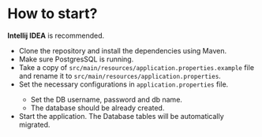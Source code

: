 # How to start?

<b>Intellij IDEA</b> is recommended.
<ul>
<li>Clone the repository and install the dependencies using Maven.</li>
<li>Make sure PostgresSQL is running.</li>
<li>Take a copy of <code>src/main/resources/application.properties.example</code> file and rename it to <code>src/main/resources/application.properties</code>.</li>
<li>Set the necessary configurations in <code>application.properties</code> file.</li>
    <ul>
        <li>Set the DB username, password and db name.</li>
        <li>The database should be already created.</li>
    </ul>
<li>Start the application. The Database tables will be automatically migrated.</li>
</ul>